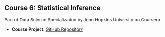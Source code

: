## Course 6: Statistical Inference
Part of Data Science Specialization by John Hopkins University on Coursera

* <b>Course Project</b>: <a href="https://github.com/xujiachang1024/Inference_Project">GitHub Repository</a>
